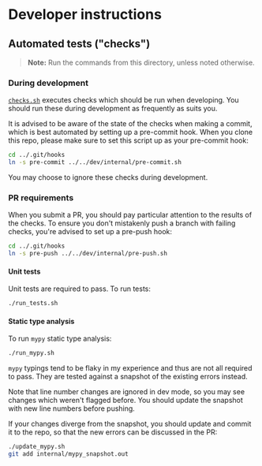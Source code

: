 # Developer instructions

## Automated tests ("checks")

> **Note:** Run the commands from this directory, unless noted otherwise.

### During development

[`checks.sh`](./checks.sh) executes checks which should be run when developing.
You should run these during development as frequently as suits you.

It is advised to be aware of the state of the checks when making a commit, which is best automated by setting up a pre-commit hook.
When you clone this repo, please make sure to set this script up as your pre-commit hook:

```sh
cd ../.git/hooks
ln -s pre-commit ../../dev/internal/pre-commit.sh
```

You may choose to ignore these checks during development.

### PR requirements

When you submit a PR, you should pay particular attention to the results of the checks.
To ensure you don't mistakenly push a branch with failing checks, you're advised to set up a pre-push hook:

```sh
cd ../.git/hooks
ln -s pre-push ../../dev/internal/pre-push.sh
```

#### Unit tests

Unit tests are required to pass.
To run tests:

```sh
./run_tests.sh
```


#### Static type analysis

To run `mypy` static type analysis:

```sh
./run_mypy.sh
```

`mypy` typings tend to be flaky in my experience and thus are not all required to pass.
They are tested against a snapshot of the existing errors instead.

Note that line number changes are ignored in dev mode, so you may see changes which weren't flagged before.
You should update the snapshot with new line numbers before pushing.

If your changes diverge from the snapshot, you should update and commit it to the repo, so that the new errors can be discussed in the PR:

```sh
./update_mypy.sh
git add internal/mypy_snapshot.out
```
